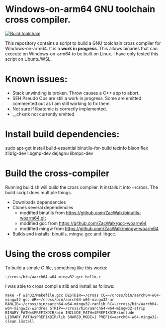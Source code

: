 # Windows-on-arm64 GNU toolchain cross compiler.

[![Build toolchain](https://github.com/ZacWalk/mingw-woarm64-build/actions/workflows/main.yml/badge.svg)](https://github.com/ZacWalk/mingw-woarm64-build/actions/workflows/main.yml)

This repository contains a script to build a GNU toolchain cross compiler for Windows-on-arm64. It is a **work in progress**. This allows binaries that can execute on Windows-on-arm64 to be built on Linux. I have only tested this script on Ubuntu/WSL.

# Known issues:
 - Stack unwinding is broken. Throw causes a C++ app to abort.
 - SEH Pseudo Ops are still a work in progress. Some are emitted commented out as I am still working to fix them.
 - Not sure if libatomic is correctly implemented.
 - __chkstk not currently emitted.

# Install build dependencies:

sudo apt-get install build-essential binutils-for-build texinfo bison flex zlib1g-dev libgmp-dev dejagnu libmpc-dev

# Build the cross-compiler

Running build.sh will build the cross compiler. It installs it into ~/cross. The build script does multiple things.
 - Downloads dependencies
 - Clones several dependencies 
    - modified binutils from https://github.com/ZacWalk/binutils-woarm64.git
    - modified gcc from https://github.com/ZacWalk/gcc-woarm64
    - modified mingw from https://github.com/ZacWalk/mingw-woarm64
 - Builds and installs: binutils, mingw, gcc and libgcc.

# Using the cross compiler

To build a simple C file, something like this works:
```
~/cross/bin/aarch64-w64-mingw32-gcc hello.c
```
I was able to cross compile zlib and install as follows:
```
make -f win32/Makefile.gcc DESTDIR=~/cross CC=~/cross/bin/aarch64-w64-mingw32-gcc AR=~/cross/bin/aarch64-w64-mingw32-ar RANLIB=~/cross/bin/aarch64-w64-mingw32-ranlib RC=~/cross/bin/aarch64-w64-mingw32-windres STRIP=~/cross/bin/aarch64-w64-mingw32-strip BINARY_PATH=$PREFIXDIR/bin INCLUDE_PATH=$PREFIXDIR/include LIBRARY_PATH=$PREFIXDIR/lib SHARED_MODE=1 PREFIX=aarch64-w64-mingw32- clean install
```
